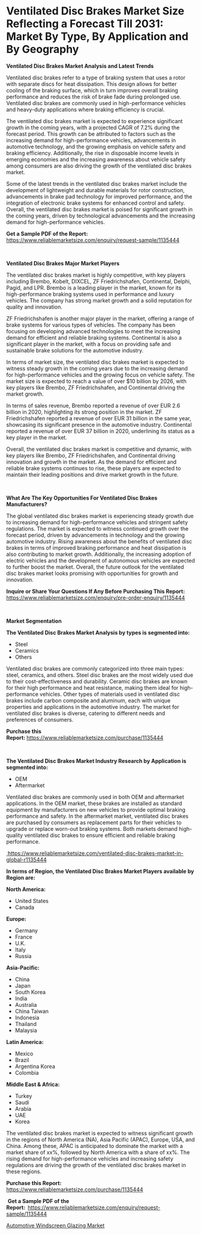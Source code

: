 <p><h1>Ventilated Disc Brakes Market Size Reflecting a Forecast Till 2031: Market By Type, By Application and By Geography</h1></p><p><strong>Ventilated Disc Brakes Market Analysis and Latest Trends</strong></p>
<p><p>Ventilated disc brakes refer to a type of braking system that uses a rotor with separate discs for heat dissipation. This design allows for better cooling of the braking surface, which in turn improves overall braking performance and reduces the risk of brake fade during prolonged use. Ventilated disc brakes are commonly used in high-performance vehicles and heavy-duty applications where braking efficiency is crucial.</p><p>The ventilated disc brakes market is expected to experience significant growth in the coming years, with a projected CAGR of 7.2% during the forecast period. This growth can be attributed to factors such as the increasing demand for high-performance vehicles, advancements in automotive technology, and the growing emphasis on vehicle safety and braking efficiency. Additionally, the rise in disposable income levels in emerging economies and the increasing awareness about vehicle safety among consumers are also driving the growth of the ventilated disc brakes market.</p><p>Some of the latest trends in the ventilated disc brakes market include the development of lightweight and durable materials for rotor construction, advancements in brake pad technology for improved performance, and the integration of electronic brake systems for enhanced control and safety. Overall, the ventilated disc brakes market is poised for significant growth in the coming years, driven by technological advancements and the increasing demand for high-performance vehicles.</p></p>
<p><strong>Get a Sample PDF of the Report:&nbsp;</strong> <a href="https://www.reliablemarketsize.com/enquiry/request-sample/1135444">https://www.reliablemarketsize.com/enquiry/request-sample/1135444</a></p>
<p>&nbsp;</p>
<p><strong>Ventilated Disc Brakes Major Market Players</strong></p>
<p><p>The ventilated disc brakes market is highly competitive, with key players including Brembo, Kobelt, DIXCEL, ZF Friedrichshafen, Continental, Delphi, Pagid, and LPR. Brembo is a leading player in the market, known for its high-performance braking systems used in performance and luxury vehicles. The company has strong market growth and a solid reputation for quality and innovation.</p><p>ZF Friedrichshafen is another major player in the market, offering a range of brake systems for various types of vehicles. The company has been focusing on developing advanced technologies to meet the increasing demand for efficient and reliable braking systems. Continental is also a significant player in the market, with a focus on providing safe and sustainable brake solutions for the automotive industry.</p><p>In terms of market size, the ventilated disc brakes market is expected to witness steady growth in the coming years due to the increasing demand for high-performance vehicles and the growing focus on vehicle safety. The market size is expected to reach a value of over $10 billion by 2026, with key players like Brembo, ZF Friedrichshafen, and Continental driving the market growth.</p><p>In terms of sales revenue, Brembo reported a revenue of over EUR 2.6 billion in 2020, highlighting its strong position in the market. ZF Friedrichshafen reported a revenue of over EUR 31 billion in the same year, showcasing its significant presence in the automotive industry. Continental reported a revenue of over EUR 37 billion in 2020, underlining its status as a key player in the market.</p><p>Overall, the ventilated disc brakes market is competitive and dynamic, with key players like Brembo, ZF Friedrichshafen, and Continental driving innovation and growth in the market. As the demand for efficient and reliable brake systems continues to rise, these players are expected to maintain their leading positions and drive market growth in the future.</p></p>
<p>&nbsp;</p>
<p><strong>What Are The Key Opportunities For Ventilated Disc Brakes Manufacturers?</strong></p>
<p><p>The global ventilated disc brakes market is experiencing steady growth due to increasing demand for high-performance vehicles and stringent safety regulations. The market is expected to witness continued growth over the forecast period, driven by advancements in technology and the growing automotive industry. Rising awareness about the benefits of ventilated disc brakes in terms of improved braking performance and heat dissipation is also contributing to market growth. Additionally, the increasing adoption of electric vehicles and the development of autonomous vehicles are expected to further boost the market. Overall, the future outlook for the ventilated disc brakes market looks promising with opportunities for growth and innovation.</p></p>
<p><strong>Inquire or Share Your Questions If Any Before Purchasing This Report:</strong> <a href="https://www.reliablemarketsize.com/enquiry/pre-order-enquiry/1135444">https://www.reliablemarketsize.com/enquiry/pre-order-enquiry/1135444</a></p>
<p>&nbsp;</p>
<p><strong>Market Segmentation</strong></p>
<p><strong>The Ventilated Disc Brakes Market Analysis by types is segmented into:</strong></p>
<p><ul><li>Steel</li><li>Ceramics</li><li>Others</li></ul></p>
<p><p>Ventilated disc brakes are commonly categorized into three main types: steel, ceramics, and others. Steel disc brakes are the most widely used due to their cost-effectiveness and durability. Ceramic disc brakes are known for their high performance and heat resistance, making them ideal for high-performance vehicles. Other types of materials used in ventilated disc brakes include carbon composite and aluminum, each with unique properties and applications in the automotive industry. The market for ventilated disc brakes is diverse, catering to different needs and preferences of consumers.</p></p>
<p><strong>Purchase this Report:&nbsp;</strong><a href="https://www.reliablemarketsize.com/purchase/1135444">https://www.reliablemarketsize.com/purchase/1135444</a></p>
<p>&nbsp;</p>
<p><strong>The Ventilated Disc Brakes Market Industry Research by Application is segmented into:</strong></p>
<p><ul><li>OEM</li><li>Aftermarket</li></ul></p>
<p><p>Ventilated disc brakes are commonly used in both OEM and aftermarket applications. In the OEM market, these brakes are installed as standard equipment by manufacturers on new vehicles to provide optimal braking performance and safety. In the aftermarket market, ventilated disc brakes are purchased by consumers as replacement parts for their vehicles to upgrade or replace worn-out braking systems. Both markets demand high-quality ventilated disc brakes to ensure efficient and reliable braking performance.</p></p>
<p><a href="https://www.reliablemarketsize.com/ventilated-disc-brakes-market-in-global-r1135444">&nbsp;https://www.reliablemarketsize.com/ventilated-disc-brakes-market-in-global-r1135444</a></p>
<p><strong>In terms of Region, the Ventilated Disc Brakes Market Players available by Region are:</strong></p>
<p>
    <p> <strong> North America: </strong>
        <ul>
            <li>United States</li>
            <li>Canada</li>
        </ul>
        </p> 
    <p> <strong> Europe: </strong>
        <ul>
            <li>Germany</li>
            <li>France</li>
            <li>U.K.</li>
            <li>Italy</li>
            <li>Russia</li>
        </ul>
        </p> 
    <p> <strong> Asia-Pacific: </strong>
        <ul>
            <li>China</li>
            <li>Japan</li>
            <li>South Korea</li>
            <li>India</li>
            <li>Australia</li>
            <li>China Taiwan</li>
            <li>Indonesia</li>
            <li>Thailand</li>
            <li>Malaysia</li>
        </ul>
        </p> 
    <p> <strong> Latin America: </strong>
        <ul>
            <li>Mexico</li>
            <li>Brazil</li>
            <li>Argentina Korea</li>
            <li>Colombia</li>
        </ul>
        </p> 
    <p> <strong> Middle East & Africa: </strong>
        <ul>
            <li>Turkey</li>
            <li>Saudi</li>
            <li>Arabia</li>
            <li>UAE</li>
            <li>Korea</li>
        </ul>
    </p>
    </p>
<p><p>The ventilated disc brakes market is expected to witness significant growth in the regions of North America (NA), Asia Pacific (APAC), Europe, USA, and China. Among these, APAC is anticipated to dominate the market with a market share of xx%, followed by North America with a share of xx%. The rising demand for high-performance vehicles and increasing safety regulations are driving the growth of the ventilated disc brakes market in these regions.</p></p>
<p><strong>Purchase this Report: </strong><a href="https://www.reliablemarketsize.com/purchase/1135444">https://www.reliablemarketsize.com/purchase/1135444</a></p>
<p>&nbsp;<strong>Get a Sample PDF of the Report:&nbsp;&nbsp;</strong><a href="https://www.reliablemarketsize.com/enquiry/request-sample/1135444">https://www.reliablemarketsize.com/enquiry/request-sample/1135444</a></p>
<p><strong></strong></p>
<p><p><a href="https://github.com/lbird53714/Market-Research-Report-List-5/blob/main/automotive-windscreen-glazing-market.md">Automotive Windscreen Glazing Market</a></p></p>